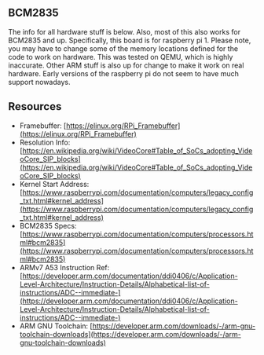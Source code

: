 ## BCM2835
The info for all hardware stuff is below. Also, most of this also works for BCM2835 and up. Specifically, this board is for raspberry pi 1. Please note, you may have to change some of the memory locations defined for the code to work on hardware. This was tested on QEMU, which is highly inaccurate. Other ARM stuff is also up for change to make it work on real hardware. Early versions of the raspberry pi do not seem to have much support nowadays.

## Resources
- Framebuffer: [https://elinux.org/RPi_Framebuffer](https://elinux.org/RPi_Framebuffer)
- Resolution Info: [https://en.wikipedia.org/wiki/VideoCore#Table_of_SoCs_adopting_VideoCore_SIP_blocks](https://en.wikipedia.org/wiki/VideoCore#Table_of_SoCs_adopting_VideoCore_SIP_blocks)
- Kernel Start Address: [https://www.raspberrypi.com/documentation/computers/legacy_config_txt.html#kernel_address](https://www.raspberrypi.com/documentation/computers/legacy_config_txt.html#kernel_address)
- BCM2835 Specs: [https://www.raspberrypi.com/documentation/computers/processors.html#bcm2835](https://www.raspberrypi.com/documentation/computers/processors.html#bcm2835)
- ARMv7 A53 Instruction Ref: [https://developer.arm.com/documentation/ddi0406/c/Application-Level-Architecture/Instruction-Details/Alphabetical-list-of-instructions/ADC--immediate-](https://developer.arm.com/documentation/ddi0406/c/Application-Level-Architecture/Instruction-Details/Alphabetical-list-of-instructions/ADC--immediate-)
- ARM GNU Toolchain: [https://developer.arm.com/downloads/-/arm-gnu-toolchain-downloads](https://developer.arm.com/downloads/-/arm-gnu-toolchain-downloads)
